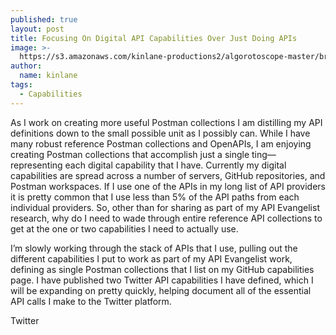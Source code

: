 ```yaml
---
published: true
layout: post
title: Focusing On Digital API Capabilities Over Just Doing APIs
image: >-
  https://s3.amazonaws.com/kinlane-productions2/algorotoscope-master/braceros-domingo-ulloa-satellite-dishes-pointing-up.jpg
author:
  name: kinlane
tags:
  - Capabilities
---
```

As I work on creating more useful Postman collections I am distilling my API definitions down to the small possible unit as I possibly can. While I have many robust reference Postman collections and OpenAPIs, I am enjoying creating Postman collections that accomplish just a single ting—representing each digital capability that I have. Currently my digital capabilities are spread across a number of servers, GitHub repositories, and Postman workspaces. If I use one of the APIs in my long list of API providers it is pretty common that I use less than 5% of the API paths from each individual providers. So, other than for sharing as part of my API Evangelist research, why do I need to wade through entire reference API collections to get at the one or two capabilities I need to actually use.

I’m slowly working through the stack of APIs that I use, pulling out the different capabilities I put to work as part of my API Evangelist work, defining as single Postman collections that I list on my GitHub capabilities page. I have published two Twitter API capabilities I have defined, which I will be expanding on pretty quickly, helping document all of the essential API calls I make to the Twitter platform.

Twitter
